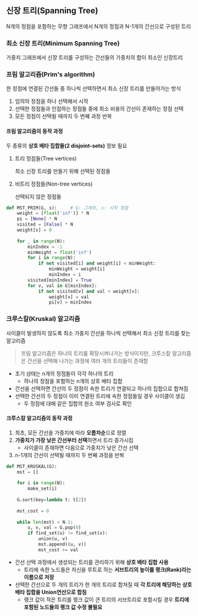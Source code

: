 ## 신장 트리(Spanning Tree)

N개의 정점을 포함하는 무향 그래프에서 N개의 정점과 N-1개의 간선으로 구성된 트리



### 최소 신장 트리(Minimum Spanning Tree)

가중치 그래프에서 신장 트리를 구성하는 간선들의 가중치의 합이 최소인 신장트리



### 프림 알고리즘(Prim's algorithm)

한 정점에 연결된 간선들 중 하나씩 선택하면서 최소 신장 트리를 만들어가는 방식



1. 임의의 정점을 하나 선택해서 시작
2. 선택한 정점들과 인접하는 정점들 중에 최소 비용의 간선이 존재하는 정점 선택
3. 모든 정점이 선택될 때까지 두 번째 과정 반복



#### 프림 알고리즘의 동작 과정

두 종류의 **상호 배타 집합들(2 disjoint-sets)** 정보 필요

1. 트리 정점들(Tree vertices)

   최소 신장 트리를 만들기 위해 선택된 정점들

2. 비트리 정점들(Non-tree vertices)

   선택되지 않은 정점들



```python
def MST_PRIM(G, s):		# G: 그래프, s: 시작 정점
    weight = [float('inf')] * N
    pi = [None] * N
    visited = [False] * N
    weight[s] = 0
    
    for _ in range(N):
        minIndex = -1
        minWeight = float('inf')
        for i in range(N):
            if not visited[i] and weight[i] < minWeight:
                minWeight = weight[i]
                minIndex = i
        visited[minIndex] = True
        for v, val in G[minIndex]:
            if not visited[v] and val < weight[v]:
                weight[v] = val
                pi[v] = minIndex
```



### 크루스칼(Kruskal) 알고리즘

사이클이 발생하지 않도록 최소 가중치 간선을 하나씩 선택해서 최소 신장 트리를 찾는 알고리즘

> 프림 알고리즘은 하나의 트리를 확장시켜나가는 방식이지만, 크루스칼 알고리즘은 간선을 선택해 나가는 과정에 여러 개의 트리들이 존재함

- 초기 상태는 n개의 정점들이 각각 하나의 트리
  - 하나의 정점을 포함하는 n개의 상호 배타 집합
- 간선을 선택하면 간선의 두 정점이 속한 트리가 연결되고 하나의 집합으로 합쳐짐
- 선택한 간선의 두 정점이 이미 연결된 트리에 속한 정점들일 경우 사이클이 생김
  - 두 정점에 대해 같은 집합의 원소 여부 검사로 확인



#### 크루스칼 알고리즘의 동작 과정

1. 최초, 모든 간선을 가중치에 따라 **오름차순**으로 정렬
2. **가중치가 가장 낮은 간선부터 선택**하면서 트리 증가시킴
   - 사이클이 존재하면 다음으로 가중치가 낮은 간선 선택
3. n-1개의 간선이 선택될 때까지 두 번째 과정을 반복



```python
def MST_KRUSKAL(G):
    mst = []
    
    for i in range(N):
        make_set(i)
        
    G.sort(key=lambda t: t[2])
    
    mst_cost = 0
    
    while len(mst) < N-1:
        u, v, val = G.pop(0)
        if find_set(u) != find_set(v):
            union(u, v)
            mst.append((u, v))
            mst_cost += val
```

- 간선 선택 과정에서 생성되는 트리를 관리하기 위해 **상호 배타 집합 사용**
  - 트리에 속한 노드들은 자신을 루트로 하는 **서브트리의 높이를 랭크(Rank)라는 이름으로 저장**
- 선택한 간선으로 두 개의 트리가 한 개의 트리로 합쳐질 때 **각 트리에 해당하는 상호 배타 집합을 Union연산으로 합침**
  - 랭크 값이 작은 트리를 랭크 값이 큰 트리의 서브트리로 포함시킬 경우 **트리에 포함된 노드들의 랭크 값 수정 불필요**